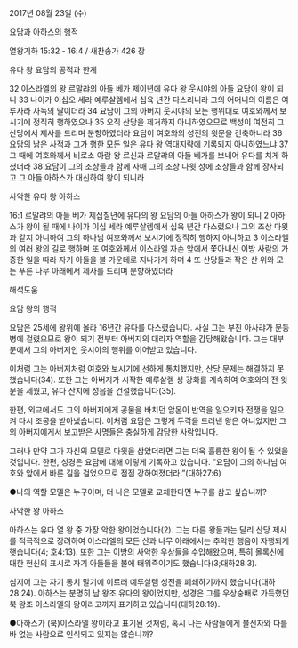 2017년 08월 23일 (수)

요담과 아하스의 행적



열왕기하 15:32 - 16:4 / 새찬송가 426 장


유다 왕 요담의 공적과 한계

32 이스라엘의 왕 르말랴의 아들 베가 제이년에 유다 왕 웃시야의 아들 요담이 왕이 되니 
33 나이가 이십오 세라 예루살렘에서 십육 년간 다스리니라 그의 어머니의 이름은 여루사라 사독의 딸이더라 
34 요담이 그의 아버지 웃시야의 모든 행위대로 여호와께서 보시기에 정직히 행하였으나 
35 오직 산당을 제거하지 아니하였으므로 백성이 여전히 그 산당에서 제사를 드리며 분향하였더라 요담이 여호와의 성전의 윗문을 건축하니라 
36 요담의 남은 사적과 그가 행한 모든 일은 유다 왕 역대지략에 기록되지 아니하였느냐 
37 그 때에 여호와께서 비로소 아람 왕 르신과 르말랴의 아들 베가를 보내어 유다를 치게 하셨더라 
38 요담이 그의 조상들과 함께 자매 그의 조상 다윗 성에 조상들과 함께 장사되고 그 아들 아하스가 대신하여 왕이 되니라

사악한 유다 왕 아하스

16:1 르말랴의 아들 베가 제십칠년에 유다의 왕 요담의 아들 아하스가 왕이 되니 
2 아하스가 왕이 될 때에 나이가 이십 세라 예루살렘에서 십육 년간 다스렸으나 그의 조상 다윗과 같지 아니하여 그의 하나님 여호와께서 보시기에 정직히 행하지 아니하고
3 이스라엘의 여러 왕의 길로 행하며 또 여호와께서 이스라엘 자손 앞에서 쫓아내신 이방 사람의 가증한 일을 따라 자기 아들을 불 가운데로 지나가게 하며 
4 또 산당들과 작은 산 위와 모든 푸른 나무 아래에서 제사를 드리며 분향하였더라

해석도움





요담 왕의 행적

요담은 25세에 왕위에 올라 16년간 유다를 다스렸습니다. 사실 그는 부친 아사랴가 문둥병에 걸렸으므로 왕이 되기 전부터 아버지의 대리자 역할을 감당해왔습니다. 그는 대부분에서 그의 아버지인 웃시야의 행위를 이어받고 있습니다.

이처럼 그는 아버지처럼 여호와 보시기에 선하게 통치했지만, 산당 문제는 해결하지 못했습니다(34). 또한 그는 아버지가 시작한 예루살렘 성 강화를 계속하여 여호와의 전 윗문을 세웠고, 유다 산지에 성읍을 건설했습니다(35). 

한편, 외교에서도 그의 아버지에게 공물을 바치던 암몬이 반역을 일으키자 전쟁을 일으켜 다시 조공을 받아냈습니다. 이처럼 요담은 그렇게 두각을 드러낸 왕은 아니었지만 그의 아버지에게서 보고받은 사명들은 충실하게 감당한 사람입니다. 

그러나 만약 그가 자신의 모델로 다윗을 삼았더라면 그는 더욱 훌륭한 왕이 될 수 있었을 것입니다. 한편, 성경은 요담에 대해 이렇게 기록하고 있습니다. “요담이 그의 하나님 여호와 앞에서 바른 길을 걸었으므로 점점 강하여졌더라.”(대하27:6)

●나의 역할 모델은 누구이며, 더 나은 모델로 교체한다면 누구를 삼고 싶습니까?

사악한 왕 아하스

아하스는 유다 열 왕 중 가장 악한 왕이었습니다(2). 그는 다른 왕들과는 달리 산당 제사를 적극적으로 장려하여 이스라엘의 모든 산과 나무 아래에서는 추악한 행음이 자행되게 햇습니다(4; 호4:13). 또한 그는 이방의 사악한 우상들을 수입해왔으며, 특히 몰록신에 대한 헌신의 표시로 자기 아들들을 불에 태워죽이기도 했습니다(3;대하28:3).

심지어 그는 자기 통치 말기에 이르러 예루살렘 성전을 폐쇄하기까지 했습니다(대하28:24). 아하스는 분명히 남 왕조 유다의 왕이었지만, 성경은 그를 우상숭배로 가득했던 북 왕조 이스라엘의 왕이라고까지 표기하고 있습니다(대하28:19).

●아하스가 (북)이스라엘 왕이라고 표기된 것처럼, 혹시 나는 사람들에게 불신자와 다를 바 없는 사람으로 인식되고 있지는 않습니까?